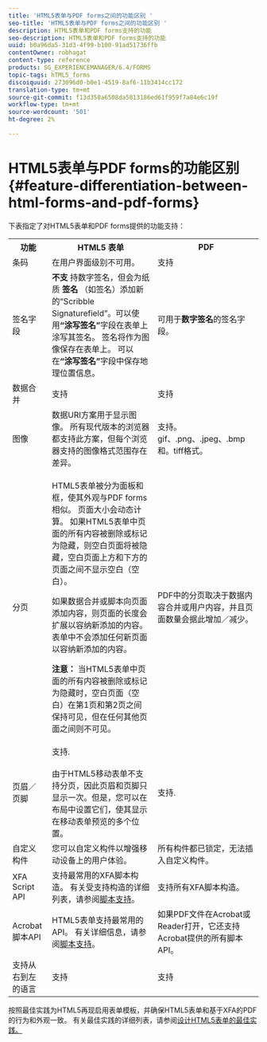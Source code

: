 ```yaml
---
title: 'HTML5表单与PDF forms之间的功能区别 '
seo-title: 'HTML5表单与PDF forms之间的功能区别 '
description: HTML5表单和PDF forms支持的功能
seo-description: HTML5表单和PDF forms支持的功能
uuid: b0a96da5-31d3-4f99-b100-91ad51736ffb
contentOwner: robhagat
content-type: reference
products: SG_EXPERIENCEMANAGER/6.4/FORMS
topic-tags: hTML5_forms
discoiquuid: 273096d0-b0e1-4519-8af6-11b3414cc172
translation-type: tm+mt
source-git-commit: f13d358a6508da5813186ed61f959f7a84e6c19f
workflow-type: tm+mt
source-wordcount: '501'
ht-degree: 2%

---
```



# HTML5表单与PDF forms的功能区别{#feature-differentiation-between-html-forms-and-pdf-forms}

下表指定了对HTML5表单和PDF forms提供的功能支持：

<table> 
 <tbody>
  <tr>
   <th>功能</th> 
   <th>HTML5 表单</th> 
   <th>PDF</th> 
  </tr>
  <tr>
   <td>条码<br /> </td> 
   <td>在用户界面级别不可用。 </td> 
   <td>支持</td> 
  </tr>
  <tr>
   <td>签名字段<br /> </td> 
   <td><strong>不支</strong> 持数字签名，但会为纸质 <strong>签名</strong> （如签名）添加新的“Scribble Signaturefield”。可以使用<strong>“涂写签名”</strong>字段在表单上涂写其签名。 签名将作为图像保存在表单上。 可以在<strong>“涂写签名”</strong>字段中保存地理位置信息。</td> 
   <td>可用于<strong>数字签名</strong>的签名字段。</td> 
  </tr>
  <tr>
   <td>数据合并</td> 
   <td>支持</td> 
   <td>支持</td> 
  </tr>
  <tr>
   <td>图像</td> 
   <td>数据URI方案用于显示图像。 所有现代版本的浏览器都支持此方案，但每个浏览器支持的图像格式范围存在差异。<br /> </td> 
   <td>支持。gif、.png、.jpeg、.bmp和。tiff格式。</td> 
  </tr>
  <tr>
   <td>分页<br /> </td> 
   <td><p>HTML5表单被分为面板和框，使其外观与PDF forms相似。 页面大小会动态计算。 如果HTML5表单中页面的所有内容被删除或标记为隐藏，则空白页面将被隐藏，空白页面上方和下方的页面之间不显示空白（空白）。</p> <p>如果数据合并或脚本向页面添加内容，则页面的长度会扩展以容纳新添加的内容。 表单中不会添加任何新页面以容纳新添加的内容。 </p> <p><strong>注意：</strong> 当HTML5表单中页面的所有内容被删除或标记为隐藏时，空白页面（空白）在第1页和第2页之间保持可见，但在任何其他页面之间则不可见。</p> </td> 
   <td>PDF中的分页取决于数据内容合并或用户内容，并且页面数量会据此增加／减少。</td> 
  </tr>
  <tr>
   <td>页眉／页脚 </td> 
   <td>支持. <br /> <br /> 由于HTML5移动表单不支持分页，因此页眉和页脚只显示一次。但是，您可以在布局中设置它们，使其显示在移动表单预览的多个位置。<br /> </td> 
   <td>支持.</td> 
  </tr>
  <tr>
   <td>自定义构件</td> 
   <td>您可以自定义构件以增强移动设备上的用户体验。<br /> </td> 
   <td>所有构件都已锁定，无法插入自定义构件。<br /> </td> 
  </tr>
  <tr>
   <td>XFA Script API</td> 
   <td>支持最常用的XFA脚本构造。 有关受支持构造的详细列表，请参阅<a href="/help/forms/using/scripting-support.md">脚本支持</a>。</td> 
   <td>支持所有XFA脚本构造。</td> 
  </tr>
  <tr>
   <td>Acrobat脚本API </td> 
   <td>HTML5表单支持最常用的API。 有关详细信息，请参阅<a href="/help/forms/using/scripting-support.md">脚本支持</a>。</td> 
   <td>如果PDF文件在Acrobat或Reader打开，它还支持Acrobat提供的所有脚本API。</td> 
  </tr>
  <tr>
   <td>支持从右到左的语言 </td> 
   <td>支持</td> 
   <td>支持</td> 
  </tr>
 </tbody>
</table>

按照最佳实践为HTML5再现启用表单模板，并确保HTML5表单和基于XFA的PDF的行为和外观一致。 有关最佳实践的详细列表，请参阅[设计HTML5表单的最佳实践。](/help/forms/using/best-practices-for-html5-forms.md)

